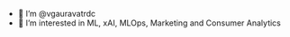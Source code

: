 - 👋 I’m @vgauravatrdc
- 👀 I’m interested in ML, xAI, MLOps, Marketing and Consumer Analytics

<!---
vgauravatrdc/vgauravatrdc is a ✨ special ✨ repository because its `README.md` (this file) appears on your GitHub profile.
You can click the Preview link to take a look at your changes.
--->
